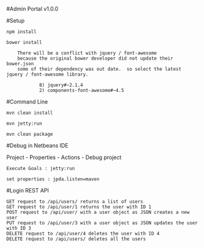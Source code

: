 #Admin Portal v1.0.0


#Setup

    npm install
    
    bower install

        There will be a conflict with jquery / font-awesome 
        because the original bower developer did not update their bower.json 
        some of their dependency was out date.  so select the latest jquery / font-awesome library.

                8) jquery#~2.1.4 
                2) components-font-awesome#~4.5 

#Command Line 

    mvn clean install

    mvn jetty:run

    mvn clean package

#Debug in Netbeans IDE

Project - Properties - Actions - Debug project

    Execute Goals : jetty:run

    set properties : jpda.listen=maven

#Login REST API


    GET request to /api/users/ returns a list of users
    GET request to /api/user/1 returns the user with ID 1
    POST request to /api/user/ with a user object as JSON creates a new user
    PUT request to /api/user/3 with a user object as JSON updates the user with ID 3
    DELETE request to /api/user/4 deletes the user with ID 4
    DELETE request to /api/users/ deletes all the users
